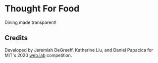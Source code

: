 # Thought For Food

Dining made transparent!

## Credits

Developed by Jeremiah DeGreeff, Katherine Liu, and Daniel Papacica for MIT's 2020 [web.lab](http://weblab.mit.edu) competition.
